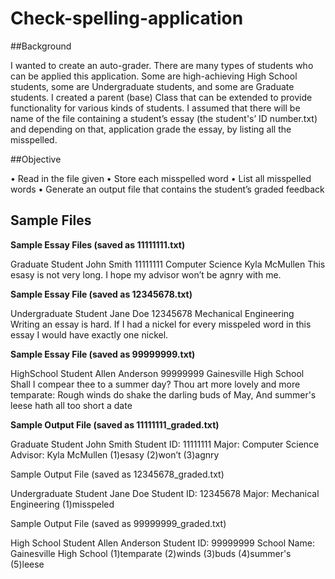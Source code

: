 # Check-spelling-application


##Background

I wanted to create an auto-grader. There are many types of students who can be applied this application.
Some are high-achieving High School students, some are Undergraduate students, and some are Graduate students. 
I created a parent (base) Class that can be extended to provide functionality for various kinds of students. 
I assumed that there will be name of the file containing a student’s essay (the student's’ ID number.txt) and depending on that, application grade the essay, by listing all the misspelled.


##Objective

•    Read in the file given
•    Store each misspelled word
•    List all misspelled words
•    Generate an output file that contains the student’s graded feedback

## Sample Files 

**Sample Essay Files (saved as 11111111.txt)**
 
Graduate Student
John Smith
11111111
Computer Science
Kyla McMullen
This esasy is not very long. I hope my advisor won’t be agnry with me.

**Sample Essay File (saved as 12345678.txt)**
 
Undergraduate Student
Jane Doe
12345678
Mechanical Engineering
Writing an essay is hard. If I had a nickel for every misspeled word in this essay I would have exactly one nickel.

**Sample Essay File (saved as 99999999.txt)**
 
HighSchool Student
Allen Anderson
99999999
Gainesville High School
Shall I compear thee to a summer day?
Thou art more lovely and more temparate:
Rough winds do shake the darling buds of May,
And summer's leese hath all too short a date

**Sample Output File (saved as 11111111_graded.txt)**
 
Graduate Student John Smith
Student ID: 11111111
Major: Computer Science
Advisor: Kyla McMullen
(1)esasy
(2)won’t
(3)agnry


Sample Output File (saved as 12345678_graded.txt)
 
Undergraduate Student Jane Doe
Student ID: 12345678
Major: Mechanical Engineering
(1)misspeled


Sample Output File (saved as 99999999_graded.txt)
 
High School Student Allen Anderson
Student ID: 99999999
School Name: Gainesville High School
(1)temparate
(2)winds
(3)buds
(4)summer's
(5)leese
